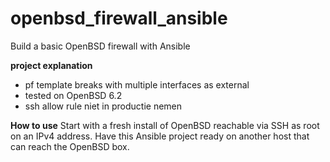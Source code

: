 # openbsd_firewall_ansible
Build a basic OpenBSD firewall with Ansible

**project explanation**
* pf template breaks with multiple interfaces as external
* tested on OpenBSD 6.2
* ssh allow rule niet in productie nemen


**How to use**
Start with a fresh install of OpenBSD reachable via SSH as root on an IPv4 address. Have this Ansible project ready on another host that can reach the OpenBSD box.
